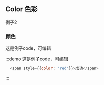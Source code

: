 ## Color 色彩

例子2

### 颜色

这是例子code，可编辑

:::demo 这是例子code，可编辑

```js
  <span style={{color: 'red'}}>成功</span>
```
:::
